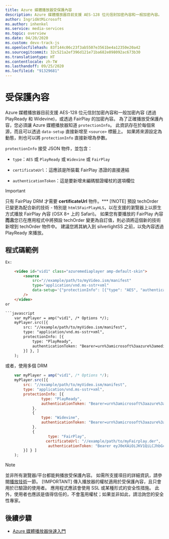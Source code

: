 ```yaml
---
title: Azure 媒體播放器受保護內容
description: Azure 媒體播放器目前支援 AES-128 位元信封加密內容和一般加密內容。
author: IngridAtMicrosoft
ms.author: inhenkel
ms.service: media-services
ms.topic: overview
ms.date: 04/20/2020
ms.custom: devx-track-js
ms.openlocfilehash: 83f144c06c23f3ab5507e3561be4a12350e20a42
ms.sourcegitcommit: 32c521a2ef396d121e71ba682e098092ac673b30
ms.translationtype: HT
ms.contentlocale: zh-TW
ms.lasthandoff: 09/25/2020
ms.locfileid: "91329681"
---
```

# <a name="protected-content"></a>受保護內容 #

Azure 媒體播放器目前支援 AES-128 位元信封加密內容和一般加密內容 (透過 PlayReady 和 Widevine)，或透過 FairPlay 的加密內容。 為了正確播放受保護內容，您必須讓 Azure 媒體播放器知道 `protectionInfo`。 此資訊存在於每個來源，而且可以透過 `data-setup` 直接新增至 `<source>` 標籤上。  如果將來源設定為動態，則也可以將 `protectionInfo` 直接新增為參數。

`protectionInfo` 接受 JSON 物件，並包含：

- `type`：`AES` 或 `PlayReady` 或 `Widevine` 或 `FairPlay`
- `certificateUrl`：這應該是所裝載 FairPlay 憑證的直接連結

- `authenticationToken`：這是要新增未編碼驗證權杖的選項欄位

> [!IMPORTANT]
> 只有 FairPlay DRM 才需要 **certificateUrl** 物件。***
>[!NOTE]
> 預設 techOrder 已變更為配合新的技術 - 特別是 `html5FairPlayHLS`，以在支援的瀏覽器上以原生方式播放 FairPlay 內容 (OSX 8+ 上的 Safari)。 如果您有要播放的 FairPlay 內容**而且**您已在應用程式中將預設 techOrder 變更為自訂值，則必須將這個新的技術新增到 techOrder 物件中。 建議您將其納入到 silverlightSS 之前，以免內容透過 PlayReady 來播放。

## <a name="code-sample"></a>程式碼範例 ##

```html
Ex:

    <video id="vid1" class="azuremediaplayer amp-default-skin">
        <source
            src="//example/path/to/myVideo.ism/manifest"
            type="application/vnd.ms-sstr+xml"
            data-setup='{"protectionInfo": [{"type": "AES", "authenticationToken": "Bearer=urn%3amicrosoft%3aazure%3amediaservices%3acontentkeyidentifier=8130520b-c116-45a9-824e-4a0082f3cb3c&Audience=urn%3atest&ExpiresOn=1450207516&Issuer=http%3a%2f%2ftestacs.com%2f&HMACSHA256=eV7HDgZ9msp9H9bnEPGN91sBdU7XsZ9OyB6VgFhKBAU%3d"}]}'
        />
    </video>
or

```javascript
    var myPlayer = amp("vid1", /* Options */);
    myPlayer.src([{
        src: "//example/path/to/myVideo.ism/manifest",
        type: "application/vnd.ms-sstr+xml",
        protectionInfo: [{
            type: "PlayReady",
            authenticationToken: "Bearer=urn%3amicrosoft%3aazure%3amediaservices%3acontentkeyidentifier=d5646e95-63ee-4fbe-ba4e-295c8d9502e0&Audience=urn%3atest&ExpiresOn=1450222961&Issuer=http%3a%2f%2ftestacs.com%2f&HMACSHA256=4Jop3kNJdzVI8L5IZLgFtPdImyE%2fHTRil0x%2bEikSdPs%3d"
        }] }, ]
    );
```

或者，使用多個 DRM

```javascript
    var myPlayer = amp("vid1", /* Options */);
    myPlayer.src([{
        src: "//example/path/to/myVideo.ism/manifest",
        type: "application/vnd.ms-sstr+xml",
        protectionInfo: [{
                type: "PlayReady",
                authenticationToken: "Bearer=urn%3amicrosoft%3aazure%3amediaservices%3acontentkeyidentifier=d5646e95-63ee-4fbe-ba4e-295c8d9502e0&Audience=urn%3atest&ExpiresOn=1450222961&Issuer=http%3a%2f%2ftestacs.com%2f&HMACSHA256=4Jop3kNJdzVI8L5IZLgFtPdImyE%2fHTRil0x%2bEikSdPs%3d"
            },
            {
                type: "Widevine",
                authenticationToken: "Bearer=urn%3amicrosoft%3aazure%3amediaservices%3acontentkeyidentifier=d5646e95-63ee-4fbe-ba4e-295c8d9502e0&Audience=urn%3atest&ExpiresOn=1450222961&Issuer=http%3a%2f%2ftestacs.com%2f&HMACSHA256=4Jop3kNJdzVI8L5IZLgFtPdImyE%2fHTRil0x%2bEikSdPs%3d"
            },
            {
                   type: "FairPlay",
                  certificateUrl: "//example/path/to/myFairplay.der",
                   authenticationToken: "Bearer eyJ0eXAiOiJKV1QiLCJhbGciOiJIUzI1NiJ9.eyJ1cm46bWljcm9zb2Z0OmF6dXJlOm1lZGlhc2VydmljZXM6Y29udGVudGtleWlkZW50aWZpZXIiOiIyMTI0M2Q2OC00Yjc4LTRlNzUtYTU5MS1jZWMzMDI0NDNhYWMiLCJpc3MiOiJodHRwOi8vY29udG9zbyIsImF1ZCI6InVybjp0ZXN0IiwiZXhwIjoxNDc0NTkyNDYzLCJuYmYiOjE0NzQ1ODg1NjN9.mE7UxgNhkieMMqtM_IiYQj-FK1KKIzB6lAptw4Mi67A"
        }] } ]
    );
```

> [!NOTE]
> 並非所有瀏覽器/平台都能夠播放受保護內容。 如需所支援項目的詳細資訊，請參閱[播放技術](azure-media-player-playback-technology.md)一節。
> [!IMPORTANT]
> 傳入播放器的權杖適用於受保護內容，且只會用於已驗證的使用者。 應用程式應該會使用 SSL 或某種形式的安全性措施。 此外，使用者也應該是值得信任的，不會濫用權杖；如果並非如此，請洽詢您的安全性專家。

## <a name="next-steps"></a>後續步驟 ##

- [Azure 媒體播放器快速入門](azure-media-player-quickstart.md)